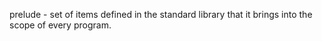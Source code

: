 prelude - set of items defined in the standard library that it brings into the scope of every program. 
